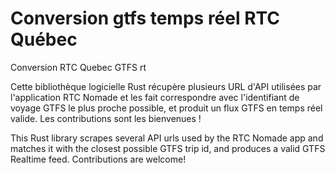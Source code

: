 # Conversion gtfs temps réel RTC Québec

Conversion RTC Quebec GTFS rt

Cette bibliothèque logicielle Rust récupère plusieurs URL d'API utilisées par l'application RTC Nomade et les fait correspondre avec l'identifiant de voyage GTFS le plus proche possible, et produit un flux GTFS en temps réel valide.
Les contributions sont les bienvenues !

This Rust library scrapes several API urls used by the RTC Nomade app and matches it with the closest possible GTFS trip id, and produces a valid GTFS Realtime feed.
Contributions are welcome!